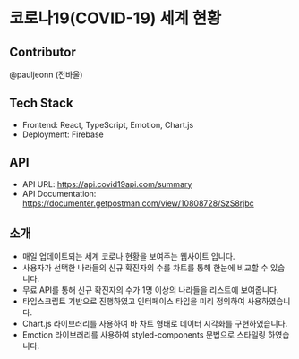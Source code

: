 # 코로나19(COVID-19) 세계 현황

## Contributor

@pauljeonn (전바울)

## Tech Stack

- Frontend: React, TypeScript, Emotion, Chart.js
- Deployment: Firebase

## API

- API URL: https://api.covid19api.com/summary
- API Documentation: https://documenter.getpostman.com/view/10808728/SzS8rjbc

## 소개

- 매일 업데이트되는 세계 코로나 현황을 보여주는 웹사이트 입니다.
- 사용자가 선택한 나라들의 신규 확진자의 수를 차트를 통해 한눈에 비교할 수 있습니다.
- 무료 API를 통해 신규 확진자의 수가 1명 이상의 나라들을 리스트에 보여줍니다.
- 타입스크립트 기반으로 진행하였고 인터페이스 타입을 미리 정의하여 사용하였습니다.
- Chart.js 라이브러리를 사용하여 바 차트 형태로 데이터 시각화를 구현하였습니다.
- Emotion 라이브러리를 사용하여 styled-components 문법으로 스타일링 하였습니다.
